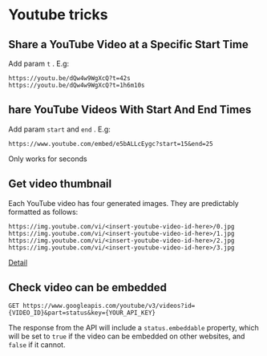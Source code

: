 # Youtube tricks

## Share a YouTube Video at a Specific Start Time

Add param `t` . E.g: 
```
https://youtu.be/dQw4w9WgXcQ?t=42s
https://youtu.be/dQw4w9WgXcQ?t=1h6m10s
```

## hare YouTube Videos With Start And End Times

Add param `start` and `end` . E.g: 

```
https://www.youtube.com/embed/e5bALLcEygc?start=15&end=25
```

Only works for seconds

## Get video thumbnail

Each YouTube video has four generated images. They are predictably formatted as follows:

```
https://img.youtube.com/vi/<insert-youtube-video-id-here>/0.jpg
https://img.youtube.com/vi/<insert-youtube-video-id-here>/1.jpg
https://img.youtube.com/vi/<insert-youtube-video-id-here>/2.jpg
https://img.youtube.com/vi/<insert-youtube-video-id-here>/3.jpg
```

[Detail](https://stackoverflow.com/questions/2068344/how-do-i-get-a-youtube-video-thumbnail-from-the-youtube-api)

## Check video can be embedded

```
GET https://www.googleapis.com/youtube/v3/videos?id={VIDEO_ID}&part=status&key={YOUR_API_KEY}
```

The response from the API will include a `status.embeddable` property, which will be set to `true` if the video can be embedded on other websites, and `false` if it cannot.